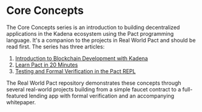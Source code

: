 # Core Concepts

The Core Concepts series is an introduction to building decentralized applications in the Kadena ecosystem using the Pact programming language. It's a companion to the projects in Real World Pact and should be read first. The series has three articles:

1. [Introduction to Blockchain Development with Kadena](./01-Introduction.md)
2. [Learn Pact in 20 Minutes](./02-Pact-In-20-Minutes.md)
3. [Testing and Formal Verification in the Pact REPL](./03-Testing-In-The-Pact-REPL.md)

The Real World Pact repository demonstrates these concepts through several real-world projects building from a simple faucet contract to a full-featured lending app with formal verification and an accompanying whitepaper.
